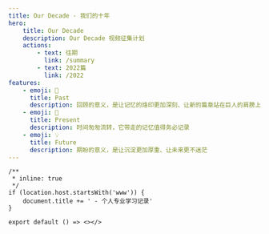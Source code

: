 ```yaml
---
title: Our Decade - 我们的十年
hero:
    title: Our Decade
    description: Our Decade 视频征集计划
    actions:
        - text: 往期
          link: /summary
        - text: 2022篇
          link: /2022
features:
    - emoji: 🎨
      title: Past
      description: 回顾的意义，是让记忆的烙印更加深刻、让新的篇章站在巨人的肩膀上
    - emoji: 🚥
      title: Present
      description: 时间匆匆流转，它带走的记忆值得务必记录
    - emoji: 💡
      title: Future
      description: 期盼的意义，是让沉淀更加厚重、让未来更不迷茫
---
```


<Covers><Covers/>

```tsx
/**
 * inline: true
 */
if (location.host.startsWith('www')) {
    document.title += ' - 个人专业学习记录'
}

export default () => <></>
```
